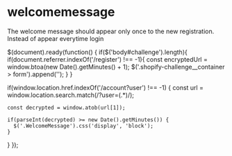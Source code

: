 # welcomemessage

The welcome message should appear only once to the new registration. Instead of appear everytime login 

$(document).ready(function() { 
  if($('body#challenge').length){
    if(document.referrer.indexOf('/register') !== -1){
      const encryptedUrl = window.btoa(new Date().getMinutes() + 1);
      $('.shopify-challenge__container > form').append('<input type="hidden" name="return_to" value="/account?user='+encryptedUrl+'">');
    }
  }
  
  if(window.location.href.indexOf('/account?user') !== -1) {
    const url = window.location.search.match(/\?user=(.*)/);

    const decrypted = window.atob(url[1]);

    if(parseInt(decrypted) >= new Date().getMinutes()) { 
      $('.WelcomeMessage').css('display', 'block');
    }
  }
});
